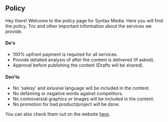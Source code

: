 ## Policy

Hey there! Welcome to the policy page for Syntax Media. Here you will find the policy, Tnc and other important information about the services we provide.

#### Do's

- 100% upfront payment is required for all services.
- Provide detalied analysis of after the content is delivered (If asked).
- Approval before publishing the content (Drafts will be shared).

#### Don'ts

- No 'salesy' and exlusive language will be included in the content.
- No defaming or negative words against competitors.
- No controversial graphics or images will be included in the content.
- No promotion for bad product/project will be done.

You can also check them out on the website [here](hhttps://pradumnasaraf.dev/services/bundle/).
